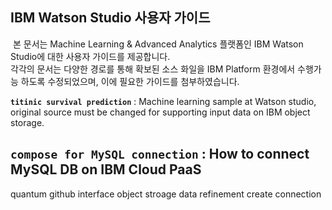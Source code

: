 ## IBM Watson Studio 사용자 가이드

  본 문서는 Machine Learning & Advanced Analytics 플랫폼인 IBM Watson Studio에 대한 사용자 가이드를 제공합니다.   
  각각의 문서는 다양한 경로를 통해 확보된 소스 화일을 IBM Platform 환경에서 수행가능 하도록 수정되었으며, 이에 필요한 가이드를 첨부하였습니다.

**`titinic survival prediction`** : Machine learning sample at Watson studio, original source must be changed for supporting input data on IBM object storage.

**`compose for MySQL connection`** : How to connect MySQL DB on IBM Cloud PaaS
------------------
quantum
github interface
object stroage
data refinement
create connection 

